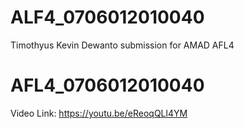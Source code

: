 # ALF4_0706012010040
Timothyus Kevin Dewanto submission for AMAD AFL4

# AFL4_0706012010040
Video Link:
https://youtu.be/eReoqQLl4YM

